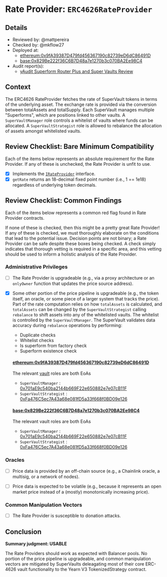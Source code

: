# Rate Provider: `ERC4626RateProvider`

## Details
- Reviewed by: @mattpereira
- Checked by: @mkflow27
- Deployed at:
    - [ethereum:0x9fA39387D479fd456367190c82739eD6dC86491D](https://etherscan.io/address/0x9fA39387D479fd456367190c82739eD6dC86491D#code)
    - [base:0x829Be222f36C6B7D48a7e1270b3c070BA2Ee98C4](https://basescan.org/address/0x829Be222f36C6B7D48a7e1270b3c070BA2Ee98C4#code)
- Audit report(s):
    - [yAudit Superform Router Plus and Super Vaults Review](https://github.com/superform-xyz/SuperVaults/blob/main/audits/yAudit_report.pdf)

## Context
The ERC4626 RateProvider fetches the rate of SuperVault tokens in terms of the underlying asset. The exchange rate is provided via the conversion between totalAssets and totalSupply. Each SuperVault manages multiple "Superforms", which are positions linked to other vaults. A `SuperVaultManager` role controls a whitelist of vaults where funds can be allocated. A `SuperVaultStrategist` role is allowed to rebalance the allocation of assets amongst whitelisted vaults.

## Review Checklist: Bare Minimum Compatibility
Each of the items below represents an absolute requirement for the Rate Provider. If any of these is unchecked, the Rate Provider is unfit to use.

- [x] Implements the [`IRateProvider`](https://github.com/balancer/balancer-v2-monorepo/blob/bc3b3fee6e13e01d2efe610ed8118fdb74dfc1f2/pkg/interfaces/contracts/pool-utils/IRateProvider.sol) interface.
- [x] `getRate` returns an 18-decimal fixed point number (i.e., 1 == 1e18) regardless of underlying token decimals.

## Review Checklist: Common Findings
Each of the items below represents a common red flag found in Rate Provider contracts.

If none of these is checked, then this might be a pretty great Rate Provider! If any of these is checked, we must thoroughly elaborate on the conditions that lead to the potential issue. Decision points are not binary; a Rate Provider can be safe despite these boxes being checked. A check simply indicates that thorough vetting is required in a specific area, and this vetting should be used to inform a holistic analysis of the Rate Provider.

### Administrative Privileges
- [ ] The Rate Provider is upgradeable (e.g., via a proxy architecture or an `onlyOwner` function that updates the price source address). 

- [x] Some other portion of the price pipeline is upgradeable (e.g., the token itself, an oracle, or some piece of a larger system that tracks the price).
  Part of the rate computation relies on how `totalAssets` is calculated, and `totalAssets` can be changed by the `SuperVaultStrategist` calling `rebalance` to shift assets into any of the whitelisted vaults. The whitelist is controlled by the `SuperVaultManager`. The SuperVault validates data accuracy during `rebalance` operations by performing:
  - Duplicate checks
  - Whitelist checks
  - Is superform from factory check
  - Superform existence check
  
  #### [ethereum:0x9fA39387D479fd456367190c82739eD6dC86491D](https://etherscan.io/address/0x9fA39387D479fd456367190c82739eD6dC86491D#code)
  The relevant [vault](https://etherscan.io/address/0xF7DE3c70F2db39a188A81052d2f3C8e3e217822a#readContract) roles are both EoAs
  - `SuperVaultManager` : [0x701aE9c540ba2144b669F22e650882e7e07cB11F](https://etherscan.io/address/0x701aE9c540ba2144b669F22e650882e7e07cB11F)
  - `SuperVaultStrategist` : [0xFa476C5ec7A43a68e081fD5a33f668f0BD09e126](https://etherscan.io/address/0xFa476C5ec7A43a68e081fD5a33f668f0BD09e126)
  
  #### [base:0x829Be222f36C6B7D48a7e1270b3c070BA2Ee98C4](https://basescan.org/address/0x829Be222f36C6B7D48a7e1270b3c070BA2Ee98C4#code)
  The relevant vault roles are both EoAs
  - `SuperVaultManager` : [0x701aE9c540ba2144b669F22e650882e7e07cB11F](https://basescan.org/address/0x701aE9c540ba2144b669F22e650882e7e07cB11F)
  - `SuperVaultStrategist` : [0xFa476C5ec7A43a68e081fD5a33f668f0BD09e126](https://basescan.org/address/0xFa476C5ec7A43a68e081fD5a33f668f0BD09e126)

### Oracles
- [ ] Price data is provided by an off-chain source (e.g., a Chainlink oracle, a multisig, or a network of nodes). 

- [ ] Price data is expected to be volatile (e.g., because it represents an open market price instead of a (mostly) monotonically increasing price). 

### Common Manipulation Vectors
- [ ] The Rate Provider is susceptible to donation attacks.


## Conclusion
**Summary judgment: USABLE**

The Rate Providers should work as expected with Balancer pools. No portion of the price pipeline is upgradeable, and common manipulation vectors are mitigated by SuperVaults deleagating most of their core ERC-4626 vault functionality to the Yearn V3 TokenizedStrategy contract.
